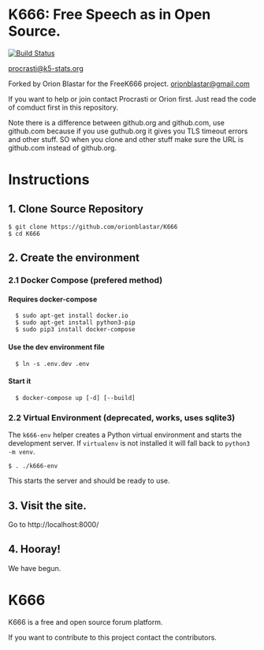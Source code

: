 # K666: Free Speech as in Open Source.
[![Build Status](https://api.travis-ci.org/orionblastar/K666.svg)](https://travis-ci.org/orionblastar/K666)

procrasti@k5-stats.org

Forked by Orion Blastar for the FreeK666 project.
orionblastar@gmail.com

If you want to help or join contact Procrasti or Orion first. Just read the code of comduct first in this repository.

Note there is a difference between github.org and github.com, use github.com because if you use guthub.org it gives you TLS timeout errors and other stuff. SO when you clone and other stuff make sure the URL is github.com instead of github.org.

# Instructions

## 1. Clone Source Repository
```
$ git clone https://github.com/orionblastar/K666
$ cd K666
```

## 2. Create the environment

### 2.1 Docker Compose (prefered method)

#### Requires docker-compose
```
  $ sudo apt-get install docker.io
  $ sudo apt-get install python3-pip
  $ sudo pip3 install docker-compose
```
#### Use the dev environment file
```
  $ ln -s .env.dev .env
```

#### Start it
```
  $ docker-compose up [-d] [--build]
```

### 2.2 Virtual Environment (deprecated, works, uses sqlite3)
The `k666-env` helper creates a Python virtual environment and starts the
development server. If `virtualenv` is not installed it will fall back to
`python3 -m venv`.
```
$ . ./k666-env
```

This starts the server and should be ready to use.

## 3. Visit the site.
Go to http://localhost:8000/

## 4. Hooray!

We have begun.

# K666 

K666 is a free and open source forum platform.

If you want to contribute to this project contact the contributors.
